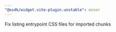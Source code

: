 ```yaml
---
"@osdk/widget.vite-plugin.unstable": minor
---
```


Fix listing entrypoint CSS files for imported chunks
